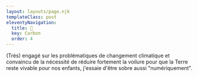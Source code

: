 ```yaml
---
layout: layouts/page.njk
templateClass: post
eleventyNavigation:
  title: 🌱
  key: Carbon
  order: 4
---
```


(Très) engagé sur les problématiques de changement climatique et convaincu de la nécessité de réduire fortement la voilure pour que la Terre reste vivable pour nos enfants, j'essaie d'être sobre aussi "numériquement".

<div class="mt-4">
  <div id="wcb" class="carbonbadge wcb-d" />
  <script src="https://unpkg.com/website-carbon-badges@1.1.3/b.min.js" defer></script>
</div>



